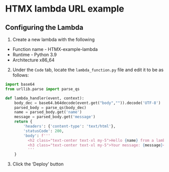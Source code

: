 # HTMX lambda URL example

## Configuring the Lambda
1. Create a new lambda with the following
* Function name - HTMX-example-lambda
* Runtime - Python 3.9
* Architecture x86_64

2. Under the `Code` tab, locate the `lambda_function.py` file and edit it to be as follows:
```python
import base64
from urllib.parse import parse_qs

def lambda_handler(event, context):
    body_dec = base64.b64decode(event.get("body","")).decode('UTF-8')
    parsed_body = parse_qs(body_dec)
    name = parsed_body.get('name')
    message = parsed_body.get('message')
    return {
        'headers': {'content-type': 'text/html'},
        'statusCode': 200,
        'body': f'''
          <h2 class="text-center text-xl my-5">Hello {name} from a lambda!</h2>
          <h3 class="text-center text-xl my-5">Your message: {message}</h3>
          '''
    }
```
3. Click the ‘Deploy’ button
